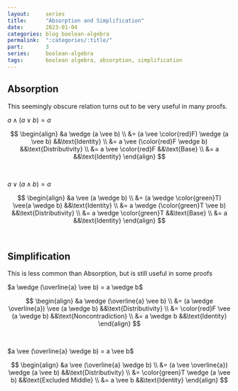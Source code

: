 ```yaml
---
layout:     series
title:      "Absorption and Simplification"
date:       2023-01-04
categories: blog boolean-algebra
permalink:  ":categories/:title/"
part:       3
series:     boolean-algebra
tags:       boolean algebra, absorption, simplification
---
```


## Absorption

This seemingly obscure relation turns out to be very useful in many proofs.

$a \wedge (a \vee b) = a$

$$
\begin{align}
    &a \wedge (a \vee b) \\
    &= (a \vee \color{red}F) \wedge (a \vee b)  &&\text{Identity} \\
    &= a \vee (\color{red}F \wedge b)           &&\text{Distributivity} \\
    &= a \vee \color{red}F                      &&\text{Base} \\
    &= a                                        &&\text{Identity}
\end{align}
$$

<br>

$a \vee (a \wedge b) = a$

$$
\begin{align}
    &a \vee (a \wedge b) \\
    &= (a \wedge \color{green}T) \vee(a \wedge b)   &&\text{Identity} \\
    &= a \wedge (\color{green}T \vee b)             &&\text{Distributivity} \\
    &= a \wedge \color{green}T                      &&\text{Base} \\
    &= a                                            &&\text{Identity}
\end{align}
$$


<br>

## Simplification

This is less common than Absorption, but is still useful in some proofs

$a \wedge (\overline{a} \vee b) = a \wedge b$

$$
\begin{align}
    &a \wedge (\overline{a} \vee b) \\
    &= (a \wedge \overline{a}) \vee (a \wedge b)    &&\text{Distributivity} \\
    &= \color{red}F \vee (a \wedge b)               &&\text{Noncontradiction} \\
    &= a \wedge b                                   &&\text{Identity}
\end{align}
$$

<br>

$a \vee (\overline{a} \wedge b) = a \vee b$

$$
\begin{align}
    &a \vee (\overline{a} \wedge b) \\
    &= (a \vee \overline{a}) \wedge (a \vee b)  &&\text{Distributivity} \\
    &= \color{green}T \wedge (a \vee b)         &&\text{Excluded Middle} \\
    &= a \vee b                                 &&\text{Identity}
\end{align}
$$